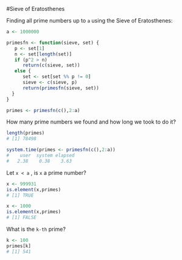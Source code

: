 #Sieve of Eratosthenes

Finding all prime numbers up to `a` using the Sieve of Eratosthenes:
```R
a <- 1000000

primesfn <- function(sieve, set) {
   p <- set[1]
   n <- set[length(set)]
   if (p^2 > n)
      return(c(sieve, set))
   else {
      set <- set[set %% p != 0] 
      sieve <- c(sieve, p)
      return(primesfn(sieve, set))
  }
}

primes <- primesfn(c(),2:a)
```

How many prime numbers we found and how long we took to do it?
```R
length(primes)
# [1] 78498

system.time(primes <- primesfn(c(),2:a))
#    user  system elapsed
#   2.38    0.38    3.63
```

Let `x < a` , is `x` a prime number?
```R
x <- 999931 
is.element(x,primes)
# [1] TRUE

x <- 1000
is.element(x,primes)
# [1] FALSE
```

What is the `k-th` prime?
```R
k <- 100
primes[k]
# [1] 541
```
